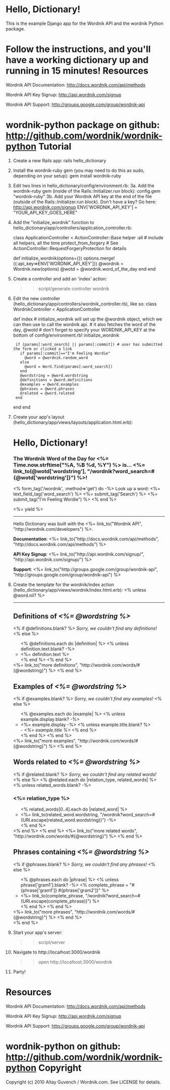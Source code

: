 Hello, Dictionary!
==================

This is the example Django app for the Wordnik API and the wordnik Python package.  

Follow the instructions, and you'll have a working dictionary up and running in 15 minutes!
Resources
=========
Wordnik API Documentation: http://docs.wordnik.com/api/methods

Wordnik API Key Signup: http://api.wordnik.com/signup

Wordnik API Support: http://groups.google.com/group/wordnik-api

wordnik-python package on github: http://github.com/wordnik/wordnik-python
Tutorial
========

1. Create a new Rails app: 
    rails hello_dictionary

2. Install the wordnik-ruby gem (you may need to do this as sudo, depending on your setup):
    gem install wordnik-ruby

3. Edit two lines in hello_dictionary/config/environment.rb:
    3a. Add the wordnik-ruby gem (inside of the Rails::Initializer.run block):
    config.gem "wordnik-ruby"
    3b. Add your Wordnik API key at the end of the file (outside of the Rails::Initializer.run block). Don't have a key? Go here: http://api.wordnik.com/signup
    ENV['WORDNIK_API_KEY'] = "YOUR_API_KEY_GOES_HERE"

3. Add the "initialize_wordnik" function to hello_dictionary/app/controllers/application_controller.rb:

    class ApplicationController < ActionController::Base
      helper :all # include all helpers, all the time
      protect_from_forgery # See ActionController::RequestForgeryProtection for details

      def initialize_wordnik(options={})
        options.merge!({:api_key=>ENV['WORDNIK_API_KEY']})
        @wordnik = Wordnik.new(options)
        @wotd = @wordnik.word_of_the_day
      end
    end

4. Create a controller and add an 'index' action:
    >> script/generate controller wordnik

5. Edit the new controller (hello_dictionary/app/controllers/wordnik_controller.rb), like so:
    class WordnikController < ApplicationController

      def index
        # initialize_wordnik will set up the @wordnik object, which we can then use to call the wordnik api.
        # it also fetches the word of the day, @wotd
        # don't forget to specify your WORDNIK_API_KEY at the bottom of config/environment.rb!
        initialize_wordnik

        if (params[:word_search] || params[:commit]) # user has submitted the form or clicked a link
          if params[:commit]=="I'm Feeling Wordie"
            @word = @wordnik.random_word
          else
            @word = Word.find(params[:word_search])
          end
          @wordstring = @word.wordstring
          @definitions = @word.definitions
          @examples = @word.examples
          @phrases = @word.phrases
          @related = @word.related
        end
      end
    end

6. Create your app's layout (hello_dictionary/app/views/layouts/application.html.erb):
    <html>
      <head>
        <title>Hello, Dictionary!</title>
      </head>
      <body>
        <div>
          <h1>Hello, Dictionary!</h3>
          <h3>The Wordnik Word of the Day for <%= Time.now.strftime("%A, %B %d, %Y") %> is... <strong><%= link_to(@wotd['wordstring'], "/wordnik?word_search=#{@wotd['wordstring']}") %></strong>!
          </h3>
          <p>
            <% form_tag('/wordnik', :method=>'get') do -%>
              Look up a word: 
              <%= text_field_tag('word_search') %>
              <%= submit_tag('Search') %>
              <%= submit_tag("I'm Feeling Wordie") %>
            <% end %>
          </p>
        </div>
        <%= yield %>
        <hr />
        <div>
          <p>Hello Dictionary was built with the <%= link_to("Wordnik API", "http://wordnik.com/developers") %>.</p>
          <p><strong>Documentation</strong>: <%= link_to("http://docs.wordnik.com/api/methods", "http://docs.wordnik.com/api/methods") %></p>
          <p><strong>API Key Signup</strong>: <%= link_to("http://api.wordnik.com/signup/", "http://api.wordnik.com/signup/") %></p>
          <p><strong>Support</strong>: <%= link_to("http://groups.google.com/group/wordnik-api", "http://groups.google.com/group/wordnik-api") %></p>
        </div>
      </body>
    </html>

7. Create the template for the wordnik/index action (hello_dictionary/app/views/wordnik/index.html.erb):
    <% unless @word.nil? %>
      <hr />
      <div>
        <h2>Definitions of <em><%= @wordstring %></em></h2>
        <% if @definitions.blank? %>
          <em>Sorry, we couldn't find any definitions!</em>
        <% else %>
          <ul>
            <% @definitions.each do |definition| %>
              <% unless definition.text.blank? -%>
                <li><%= definition.text %></li>
              <% end %>
            <% end %>
          </ul>
          <%= link_to("more definitions", "http://wordnik.com/words/#{@wordstring}") %>
        <% end %>
      </div>

      <div>
        <h2>Examples of <em><%= @wordstring %></em></h2>
        <% if @examples.blank? %>
          <em>Sorry, we couldn't find any examples!</em>
        <% else %>
          <ul>
            <% @examples.each do |example| %>
              <% unless example.display.blank? -%>
                <li>
                  <%= example.display -%>
                  <% unless example.title.blank? %>
                    <br />
                    - <em><%= example.title %></em>
                  <% end %>
                </li>
              <% end %>
            <% end %>
          </ul>
          <%= link_to("more examples", "http://wordnik.com/words/#{@wordstring}") %>
        <% end %>
      </div>

      <div>
        <h2>Words related to <em><%= @wordstring %></em></h2>
        <% if @related.blank? %>
          <em>Sorry, we couldn't find any related words!</em>
        <% else %>
            <% @related.each do |relation_type, related_words| %>
              <% unless related_words.blank? -%>
                <h3><%= relation_type %></h3>
                <ul>
                  <!-- only display the first 5 related words in each category -->
                  <% related_words[0..4].each do |related_word| %>
                    <li><%= link_to(related_word.wordstring, "/wordnik?word_search=#{URI.escape(related_word.wordstring)}") -%></li>
                  <% end %>
                </ul>
              <% end %>
            <% end %>
          </ul>
          <%= link_to("more related words", "http://wordnik.com/words/#{@wordstring}") %>
        <% end %>
      </div>

      <div>
        <h2>Phrases containing <em><%= @wordstring %></em></h2>
        <% if @phrases.blank? %>
          <em>Sorry, we couldn't find any phrases!</em>
        <% else %>
          <ul>
            <% @phrases.each do |phrase| %>
              <% unless phrase['gram1'].blank? -%>
                <% complete_phrase = "#{phrase['gram1']} #{phrase['gram2']}" %>
                <li><%= link_to(complete_phrase, "/wordnik?word_search=#{URI.escape(complete_phrase)}") %></li>
              <% end %>
            <% end %>
          </ul>
          <%= link_to("more phrases", "http://wordnik.com/words/#{@wordstring}") %>
        <% end %>
      </div>
    <% end %>

7. Start your app's server:
    >> script/server

9. Navigate to http://localhost:3000/wordnik
    >> open http://localhost:3000/wordnik

10. Party!

Resources
=========
Wordnik API Documentation: http://docs.wordnik.com/api/methods

Wordnik API Key Signup: http://api.wordnik.com/signup

Wordnik API Support: http://groups.google.com/group/wordnik-api

wordnik-python on github: http://github.com/wordnik/wordnik-python
Copyright
=========

Copyright (c) 2010 Altay Guvench / Wordnik.com. See LICENSE for details.
